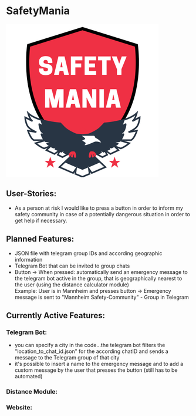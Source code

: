 # SafetyMania
![Logo](/SAFETYMANIA.png "SafetyMania - Logo")

## User-Stories:
- As a person at risk I would like to press a button in order to inform my safety community in case of a potentially dangerous situation in order to get help if necessary.

## Planned Features:
- JSON file with telegram group IDs and according geographic information 
- Telegram Bot that can be invited to group chats
- Button -> When pressed: automatically send an emergency message to the telegram bot active in the group, that is geographically nearest to the user (using the distance calculator module) <br> Example: User is in Mannheim and presses button -> Emergency message is sent to "Mannheim Safety-Community" - Group in Telegram
 
## Currently Active Features:

### Telegram Bot:
- you can specify a city in the code...the telegram bot filters the "location_to_chat_id.json" for the according chatID and sends a message to the Telegram group of that city
- it's possible to insert a name to the emergency message and to add a custom message by the user that presses the button (still has to be automated)

### Distance Module:


### Website:


